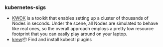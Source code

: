 
### kubernetes-sigs
* [KWOK](https://github.com/kubernetes-sigs/kwok) is a toolkit that enables setting up a cluster of thousands of Nodes in seconds. Under the scene, all Nodes are simulated to behave like real ones, so the overall approach employs a pretty low resource footprint that you can easily play around on your laptop.
* [krew](https://github.com/kubernetes-sigs/krew)📦 Find and install kubectl plugins

